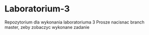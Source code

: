 # Laboratorium-3
Repozytorium dla wykonania laboratoriuma 3
Prosze nacisnac branch master, zeby zobaczyc wykonane zadanie
